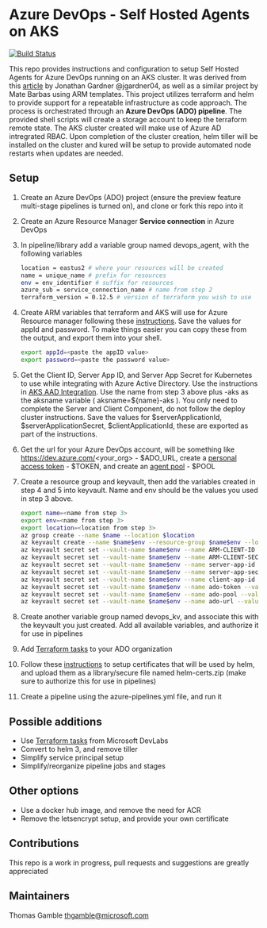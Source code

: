 # Azure DevOps - Self Hosted Agents on AKS

[![Build Status](https://dev.azure.com/thomasgamble2/ado-agent/_apis/build/status/ado-agent?branchName=master)](https://dev.azure.com/thomasgamble2/ado-agent/_build/latest?definitionId=7&branchName=master)

This repo provides instructions and configuration to setup Self Hosted Agents for Azure DevOps running on an AKS cluster.  It was derived from this [article](https://medium.com/beyondthecorneroffice/host-azure-devops-build-containers-on-aks-beb7239026b2) by Jonathan Gardner @jgardner04, as well as a similar project by Mate Barbas using ARM templates.   This project utilizes terraform and helm to provide support for a repeatable infrastructure as code approach.  The process is orchestrated through an **Azure DevOps (ADO) pipeline**. The provided shell scripts will create a storage account to keep the terraform remote state.  The AKS cluster created will make use of Azure AD intregrated RBAC. Upon completion of the cluster creation, helm tiller will be installed on the cluster and kured will be setup to provide automated node restarts when updates are needed.

## Setup

1. Create an Azure DevOps (ADO) project (ensure the preview feature multi-stage pipelines is turned on), and clone or fork this repo into it
2. Create an Azure Resource Manager **Service connection** in Azure DevOps
3. In pipeline/library add a variable group named devops_agent, with the following variables

    ```bash
    location = eastus2 # where your resources will be created
    name = unique_name # prefix for resources
    env = env_identifier # suffix for resources
    azure_sub = service_connection_name # name from step 2
    terraform_version = 0.12.5 # version of terraform you wish to use
    ```

4. Create ARM variables that terraform and AKS will use for Azure Resource manager following these [instructions](https://www.terraform.io/docs/providers/azurerm/auth/service_principal_client_secret.html).   Save the values for appId and password. To make things easier you can copy these from the output, and export them into your shell.

    ```bash
    export appId=<paste the appID value>
    export password=<paste the password value>
    ```

5. Get the Client ID, Server App ID, and Server App Secret for Kubernetes to use while integrating with Azure Active Directory. Use the instructions in [AKS AAD Integration](https://docs.microsoft.com/en-us/azure/aks/azure-ad-integration-cli#create-azure-ad-server-component). Use the name from step 3 above plus -aks as the aksname variable ( aksname=${name}-aks ).  You only need to complete the Server and Client Component, do not follow the deploy cluster instructions.    Save the values for $serverApplicationId, $serverApplicationSecret, $clientApplicationId, these are exported as part of the instructions.  

6. Get the url for your Azure DevOps account, will be something like https://dev.azure.com/<your_org> - $ADO_URL, create a [personal access token](https://docs.microsoft.com/en-us/azure/devops/organizations/accounts/use-personal-access-tokens-to-authenticate?view=vsts) - $TOKEN, and create an [agent pool](https://docs.microsoft.com/en-us/azure/devops/pipelines/agents/pools-queues?view=vsts) - $POOL

7. Create a resource group and keyvault, then add the variables created in step 4 and 5 into keyvault.  Name and env should be the values you used in step 3 above.

    ```bash
    export name=<name from step 3>
    export env=<name from step 3>
    export location=<location from step 3>
    az group create --name $name --location $location
    az keyvault create --name $name$env --resource-group $name$env --location $location 
    az keyvault secret set --vault-name $name$env --name ARM-CLIENT-ID --value $appId # from step 4
    az keyvault secret set --vault-name $name$env --name ARM-CLIENT-SECRET --value $password # from step 4 
    az keyvault secret set --vault-name $name$env --name server-app-id --value $serverApplicationId # from step 5
    az keyvault secret set --vault-name $name$env --name server-app-secret --value $serverApplicationSecret # from step 5
    az keyvault secret set --vault-name $name$env --name client-app-id --value $clientApplicationId # from step 5
    az keyvault secret set --vault-name $name$env --name ado-token --value $TOKEN # from step 6
    az keyvault secret set --vault-name $name$env --name ado-pool --value $POOL # from step 6
    az keyvault secret set --vault-name $name$env --name ado-url --value $ADO_URL # from step 6
    ```

8. Create another variable group named devops_kv, and associate this with the keyvault you just created.  Add all available variables, and authorize it for use in pipelines

9. Add [Terraform tasks](https://marketplace.visualstudio.com/items?itemName=charleszipp.azure-pipelines-tasks-terraform)  to your ADO organization

10. Follow these [instructions](https://helm.sh/docs/tiller_ssl/) to setup certificates that will be used by helm, and upload them as a library/secure file named helm-certs.zip (make sure to authorize this for use in pipelines)

11. Create a pipeline using the azure-pipelines.yml file, and run it

## Possible additions

- Use [Terraform tasks](https://marketplace.visualstudio.com/items?itemName=ms-devlabs.custom-terraform-tasks) from Microsoft DevLabs
- Convert to helm 3, and remove tiller
- Simplify service principal setup
- Simplify/reorganize pipeline jobs and stages

## Other options

- Use a docker hub image, and remove the need for ACR
- Remove the letsencrypt setup, and provide your own certificate

## Contributions

This repo is a work in progress, pull requests and suggestions are greatly appreciated

## Maintainers

Thomas Gamble thgamble@microsoft.com
